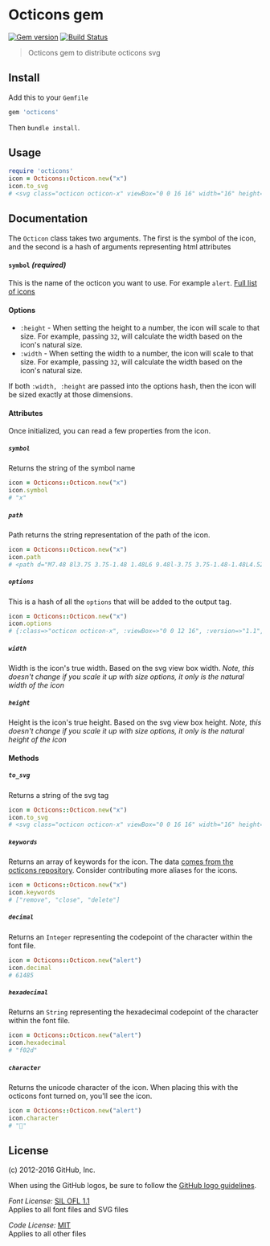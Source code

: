 # Octicons gem

[![Gem version](https://img.shields.io/gem/v/octicons.svg)](https://rubygems.org/gems/octicons)
[![Build Status](https://travis-ci.org/primer/octicons_gem.svg?branch=master)](https://travis-ci.org/primer/octicons_gem)

> Octicons gem to distribute octicons svg

## Install

Add this to your `Gemfile`

```rb
gem 'octicons'
```

Then `bundle install`.

## Usage

```rb
require 'octicons'
icon = Octicons::Octicon.new("x")
icon.to_svg
# <svg class="octicon octicon-x" viewBox="0 0 16 16" width="16" height="16" version="1.1" "aria-hidden"="true"><path d="M7.48 8l3.75 3.75-1.48 1.48L6 9.48l-3.75 3.75-1.48-1.48L4.52 8 .77 4.25l1.48-1.48L6 6.52l3.75-3.75 1.48 1.48z"></path></svg>
```

## Documentation

The `Octicon` class takes two arguments. The first is the symbol of the icon, and the second is a hash of arguments representing html attributes

#### `symbol` _(required)_

This is the name of the octicon you want to use. For example `alert`. [Full list of icons][octicons-docs]

#### Options

* `:height` - When setting the height to a number, the icon will scale to that size. For example, passing `32`, will calculate the width based on the icon's natural size.
* `:width` - When setting the width to a number, the icon will scale to that size. For example, passing `32`, will calculate the width based on the icon's natural size.

If both `:width, :height` are passed into the options hash, then the icon will be sized exactly at those dimensions.

#### Attributes

Once initialized, you can read a few properties from the icon.

##### `symbol`

Returns the string of the symbol name

```rb
icon = Octicons::Octicon.new("x")
icon.symbol
# "x"
```

##### `path`

Path returns the string representation of the path of the icon.

```rb
icon = Octicons::Octicon.new("x")
icon.path
# <path d="M7.48 8l3.75 3.75-1.48 1.48L6 9.48l-3.75 3.75-1.48-1.48L4.52 8 .77 4.25l1.48-1.48L6 6.52l3.75-3.75 1.48 1.48z"></path>
```

##### `options`

This is a hash of all the `options` that will be added to the output tag.

```rb
icon = Octicons::Octicon.new("x")
icon.options
# {:class=>"octicon octicon-x", :viewBox=>"0 0 12 16", :version=>"1.1", :width=>12, :height=>16, :"aria-hidden"=>"true"}
```

##### `width`

Width is the icon's true width. Based on the svg view box width. _Note, this doesn't change if you scale it up with size options, it only is the natural width of the icon_

##### `height`

Height is the icon's true height. Based on the svg view box height. _Note, this doesn't change if you scale it up with size options, it only is the natural height of the icon_

#### Methods

##### `to_svg`

Returns a string of the svg tag

```rb
icon = Octicons::Octicon.new("x")
icon.to_svg
# <svg class="octicon octicon-x" viewBox="0 0 16 16" width="16" height="16" version="1.1" "aria-hidden"="true"><path d="M7.48 8l3.75 3.75-1.48 1.48L6 9.48l-3.75 3.75-1.48-1.48L4.52 8 .77 4.25l1.48-1.48L6 6.52l3.75-3.75 1.48 1.48z"></path></svg>
```

##### `keywords`

Returns an array of keywords for the icon. The data [comes from the octicons repository](https://github.com/primer/octicons/blob/master/lib/keywords.json). Consider contributing more aliases for the icons.

```rb
icon = Octicons::Octicon.new("x")
icon.keywords
# ["remove", "close", "delete"]
```

##### `decimal`

Returns an `Integer` representing the codepoint of the character within the font file.

```rb
icon = Octicons::Octicon.new("alert")
icon.decimal
# 61485
```

##### `hexadecimal`

Returns an `String` representing the hexadecimal codepoint of the character within the font file.

```rb
icon = Octicons::Octicon.new("alert")
icon.hexadecimal
# "f02d"
```

##### `character`

Returns the unicode character of the icon. When placing this with the octicons font turned on, you'll see the icon.

```rb
icon = Octicons::Octicon.new("alert")
icon.character
# ""
```

## License

(c) 2012-2016 GitHub, Inc.

When using the GitHub logos, be sure to follow the [GitHub logo guidelines](https://github.com/logos).

_Font License:_ [SIL OFL 1.1](http://scripts.sil.org/OFL)  
Applies to all font files and SVG files

_Code License:_ [MIT](./LICENSE)  
Applies to all other files

[octicons]: https://github.com/primer/octicons
[octicons-docs]: https://octicons.github.com/
